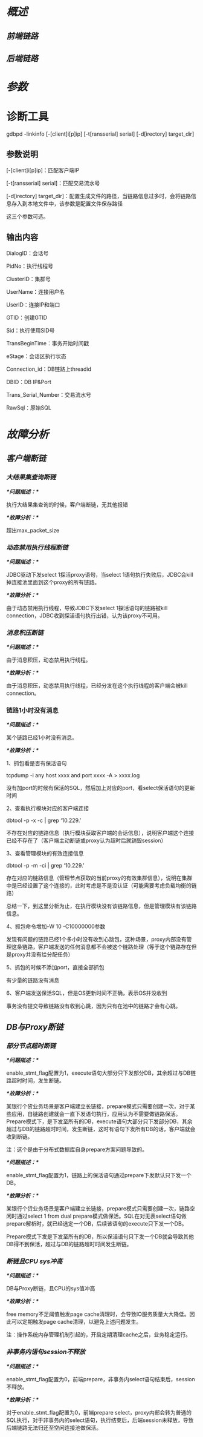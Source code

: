 # *概述*

## *前端链路*

## *后端链路*

# *参数*

 

# 诊断工具

gdbpd -linkinfo [-[client]i[p]ip] [-t[ransserial] serial] [-d[irectory] target_dir]

## 参数说明

[-[client]i[p]ip]：匹配客户端IP

[-t[ransserial] serial]：匹配交易流水号

[-d[irectory] target_dir]：配置生成文件的路径，当链路信息过多时，会将链路信息存入到本地文件中，该参数是配置文件保存路径

这三个参数可选。

## 输出内容

DialogID：会话号

PidNo：执行线程号

ClusterID：集群号

UserName：连接用户名

UserID：连接IP和端口

GTID：创建GTID

Sid：执行使用SID号

TransBeginTime：事务开始时间戳

eStage：会话区执行状态

Connection_id：DB链路上threadid

DBID：DB IP&Port

Trans_Serial_Number：交易流水号

RawSql：原始SQL

 

# *故障分析*

## *客户端断链*

### *大结果集查询断链*

***\*问题描述：\****

执行大结果集查询的时候，客户端断链，无其他报错

***\*故障分析：\****

超出max_packet_size

 

### *动态禁用执行线程断链*

***\*问题描述：\****

JDBC驱动下发select 1探活proxy语句，当select 1语句执行失败后，JDBC会kill掉连接池里面到这个proxy的所有链路。

***\*故障分析：\****

由于动态禁用执行线程，导致JDBC下发select 1探活语句的链路被kill connection，JDBC收到探活语句执行出错，认为该proxy不可用。

 

### *消息积压断链*

***\*问题描述：\****

由于消息积压，动态禁用执行线程。

***\*故障分析：\****

由于消息积压，动态禁用执行线程，已经分发在这个执行线程的客户端会被kill connection。

### 链路1小时没有消息

***\*问题描述：\****

某个链路已经1小时没有消息。

***\*故障分析：\****

1、抓包看是否有保活语句

tcpdump -i any host xxxx and port xxxx -A > xxxx.log

没有加port的时候有保活的SQL，然后加上对应的port，看select保活语句的更新时间

2、查看执行模块对应的客户端连接

dbtool -p -x -c | grep ‘10.229.’

不存在对应的链路信息（执行模块获取客户端的会话信息），说明客户端这个连接已经不存在了（客户端主动断链或proxy认为超时后就销毁session）

3、查看管理模块的有效连接信息

dbtool -p -m -ci | grep ‘10.229.’

存在对应的链路信息（管理节点获取的当前proxy的有效集群信息），说明在集群中是已经设置了这个连接的，此时考虑是不是没认证（可能需要考虑负载均衡的链路）

总结一下，到这里分析为止，在执行模块没有该链路信息，但是管理模块有该链路信息。

4、抓包命令增加-W 10 -C10000000参数

发现有问题的链路已经1个多小时没有收到心跳包，这种场景，proxy内部没有管理这条链路，客户端发送的任何消息都不会被这个链路处理（等于这个链路存在但是proxy并没有给分配任务）

5、抓包的时候不添加port，直接全部抓包

有少量的链路没有消息

6、客户端发送保活SQL，但是OS更新时间不正确，表示OS并没收到

事务没有提交导致链路没有收到心跳，因为只有在池中的链路才会有心跳。

## *DB与Proxy断链*

### *部分节点超时断链*

***\*问题描述：\****

enable_stmt_flag配置为1，execute语句大部分只下发部分DB，其余超过与DB链路超时时间，发生断链。

***\*故障分析：\****

某银行个贷业务场景是客户端建立长链接，prepare模式只需要创建一次，对于某些应用，自链路创建就会一直下发语句执行，应用认为不需要做链路保活。Prepare模式下，是下发至所有的DB，execute语句大部分只下发部分DB，其余超过与DB的链路超时时间，发生断链，这时有语句下发所有DB的话，客户端就会收到断链。

注：这个是由于分布式数据库自身prepare方案问题导致的。

 

***\*问题描述：\****

enable_stmt_flag配置为1，链路上的保活语句通过prepare下发默认只下发一个DB。

***\*故障分析：\****

某银行个贷业务场景是客户端建立长链接，prepare模式只需要创建一次，链路空闲时通过select 1 from dual prepare模式做保活。SQL在对无表select语句做prepare解析时，就已经选定一个DB，后续该语句的execute只下发一个DB。

Prepare模式下发是下发至所有的DB，所以保活语句只下发一个DB就会导致其他DB得不到保活，超过与DB的链路超时时间发生断链。

 

### *断链且CPU sys冲高*

***\*问题描述：\****

DB与Proxy断链，且CPU的sys值冲高

***\*故障分析：\****

free memory不足阈值触发page cache清理时，会导致IO服务质量大大降低。因此可以定期触发page cache清理，以避免上述问题发生。

注：操作系统内存管理机制引起的，开启定期清理cache之后，业务稳定运行。

 

### *非事务内语句session不释放*

***\*问题描述：\****

enable_stmt_flag配置为0，前端prepare，非事务内select语句结束后，session不释放。

***\*故障分析：\****

对于enable_stmt_flag配置为0，前端prepare select，proxy内部会转为普通的SQL执行，对于非事务内的select语句，执行结束后，后端session未释放，导致后端链路无法归还至空闲连接池做保活。

 

 